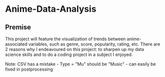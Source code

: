 # Anime-Data-Analysis

## Premise
This project will feature the visualization of trends between anime-associated variables, such as genre, score, popularity, rating, etc. There are 2 reasons why I endeavoured on this project: to sharpen up my data science skills and to do a coding project in a subject I enjoyed. 

Note: CSV has a mistake - Type = "Mu" should be "Music" - can easily be fixed in postprocessing
